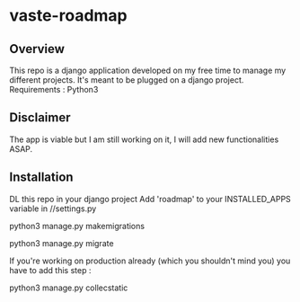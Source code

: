 # vaste-roadmap

## Overview
This repo is a django application developed on my free time to manage my different projects.
It's meant to be plugged on a django project.
Requirements : Python3

## Disclaimer
The app is viable but I am still working on it, I will add new functionalities ASAP.

## Installation
DL this repo in your django project
Add 'roadmap' to your INSTALLED_APPS variable in /<project-name>/settings.py

python3 manage.py makemigrations

python3 manage.py migrate

If you're working on production already (which you shouldn't mind you) you have to add this step :

python3 manage.py collecstatic